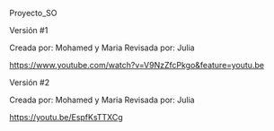 Proyecto_SO

Versión #1

Creada por:  Mohamed y Maria
Revisada por: Julia 

https://www.youtube.com/watch?v=V9NzZfcPkgo&feature=youtu.be

Versión #2

Creada por:  Mohamed y Maria
Revisada por: Julia 

https://youtu.be/EspfKsTTXCg
